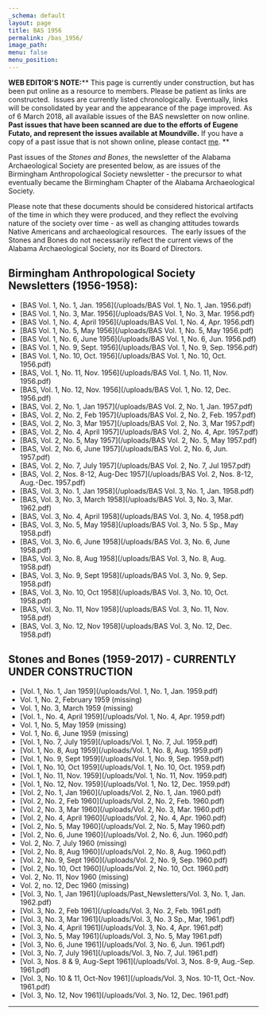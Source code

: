 ```yaml
---
_schema: default
layout: page
title: BAS 1956
permalink: /bas_1956/
image_path:
menu: false
menu_position:
---
```

**WEB EDITOR'S NOTE:**\*\* This page is currently under construction, but has been put online as a resource to members. Please be patient as links are constructed.&nbsp; Issues are currently listed chronologically.&nbsp; Eventually, links will be consolidated by year and the appearance of the page improved. As of 6 March 2018, all available issues of the BAS newsletter on now online.&nbsp; **Past issues that have been scanned are due to the efforts of Eugene Futato, and represent the issues available at Moundville.** If you have a copy of a past issue that is not shown online, please contact [me](javascript:void&#40;location.href='mailto:'+String.fromCharCode&#40;115,105,112,101,115,46,101,114,105,99,64,103,109,97,105,108,46,99,111,109&#41;+'?subject=Stones%20%26%20Bones%20issues'&#41;). \*\*

Past issues of the *Stones and Bones*, the newsletter of the Alabama Archaeological Society are presented below, as are issues of the Birmingham Anthropological Society newsletter - the precursor to what eventually became the Birmingham Chapter of the Alabama Archaeological Society.

Please note that these documents should be considered historical artifacts of the time in which they were produced, and they reflect the evolving nature of the society over time - as well as changing attitudes towards Native Americans and archaeological resources.&nbsp; The early issues of the Stones and Bones do not necessarily reflect the current views of the Alabama Archaeological Society, nor its Board of Directors.

## **Birmingham Anthropological Society Newsletters (1956-1958):**

* [BAS Vol. 1, No. 1, Jan. 1956](/uploads/BAS Vol. 1, No. 1, Jan. 1956.pdf)
* [BAS Vol. 1, No. 3, Mar. 1956](/uploads/BAS Vol. 1, No. 3, Mar. 1956.pdf)
* [BAS Vol. 1, No. 4, April 1956](/uploads/BAS Vol. 1, No. 4, Apr. 1956.pdf)
* [BAS Vol. 1, No. 5, May 1956](/uploads/BAS Vol. 1, No. 5, May 1956.pdf)
* [BAS Vol. 1, No. 6, June 1956](/uploads/BAS Vol. 1, No. 6, Jun. 1956.pdf)
* [BAS Vol. 1, No. 9, Sept. 1956](/uploads/BAS Vol. 1, No. 9, Sep. 1956.pdf)
* [BAS Vol. 1, No. 10, Oct. 1956](/uploads/BAS Vol. 1, No. 10, Oct. 1956.pdf)
* [BAS, Vol. 1, No. 11, Nov. 1956](/uploads/BAS Vol. 1, No. 11, Nov. 1956.pdf)
* [BAS, Vol. 1, No. 12, Nov. 1956](/uploads/BAS Vol. 1, No. 12, Dec. 1956.pdf)
* [BAS, Vol. 2, No. 1, Jan 1957](/uploads/BAS Vol. 2, No. 1, Jan. 1957.pdf)
* [BAS, Vol. 2, No. 2, Feb 1957](/uploads/BAS Vol. 2, No. 2, Feb. 1957.pdf)
* [BAS, Vol. 2, No. 3, Mar 1957](/uploads/BAS Vol. 2, No. 3, Mar 1957.pdf)
* [BAS, Vol. 2, No. 4, April 1957](/uploads/BAS Vol. 2, No. 4, Apr. 1957.pdf)
* [BAS, Vol. 2, No. 5, May 1957](/uploads/BAS Vol. 2, No. 5, May 1957.pdf)
* [BAS, Vol. 2, No. 6, June 1957](/uploads/BAS Vol. 2, No. 6, Jun. 1957.pdf)
* [BAS, Vol. 2, No. 7, July 1957](/uploads/BAS Vol. 2, No. 7, Jul 1957.pdf)
* [BAS, Vol. 2, Nos. 8-12, Aug-Dec 1957](/uploads/BAS Vol. 2, Nos. 8-12, Aug.-Dec. 1957.pdf)
* [BAS, Vol. 3, No. 1, Jan 1958](/uploads/BAS Vol. 3, No. 1, Jan. 1958.pdf)
* [BAS, Vol. 3, No. 3, March 1958](/uploads/BAS Vol. 3, No. 3, Mar. 1962.pdf)
* [BAS, Vol. 3, No. 4, April 1958](/uploads/BAS Vol. 3, No. 4, 1958.pdf)
* [BAS, Vol. 3, No. 5, May 1958](/uploads/BAS Vol. 3, No. 5 Sp., May 1958.pdf)
* [BAS, Vol. 3, No. 6, June 1958](/uploads/BAS Vol. 3, No. 6, June 1958.pdf)
* [BAS, Vol. 3, No. 8, Aug 1958](/uploads/BAS Vol. 3, No. 8, Aug. 1958.pdf)
* [BAS, Vol. 3, No. 9, Sept 1958](/uploads/BAS Vol. 3, No. 9, Sep. 1958.pdf)
* [BAS, Vol. 3, No. 10, Oct 1958](/uploads/BAS Vol. 3, No. 10, Oct. 1958.pdf)
* [BAS, Vol. 3, No. 11, Nov 1958](/uploads/BAS Vol. 3, No. 11, Nov. 1958.pdf)
* [BAS, Vol. 3, No. 12, Nov 1958](/uploads/BAS Vol. 3, No. 12, Dec. 1958.pdf)

## **Stones and Bones (1959-2017) - CURRENTLY UNDER CONSTRUCTION**

* [Vol. 1, No. 1, Jan 1959](/uploads/Vol. 1, No. 1, Jan. 1959.pdf)
* Vol. 1, No. 2, February 1959 (missing)
* Vol. 1, No. 3, March 1959 (missing)
* [Vol. 1., No. 4, April 1959](/uploads/Vol. 1, No. 4, Apr. 1959.pdf)
* Vol. 1, No. 5, May 1959 (missing)
* Vol. 1, No. 6, June 1959 (missing)
* [Vol. 1, No. 7, July 1959](/uploads/Vol. 1, No. 7, Jul. 1959.pdf)
* [Vol. 1, No. 8, Aug 1959](/uploads/Vol. 1, No. 8, Aug. 1959.pdf)
* [Vol. 1, No. 9, Sept 1959](/uploads/Vol. 1, No. 9, Sep. 1959.pdf)
* [Vol. 1, No. 10, Oct 1959](/uploads/Vol. 1, No. 10, Oct. 1959.pdf)
* [Vol. 1, No. 11, Nov. 1959](/uploads/Vol. 1, No. 11, Nov. 1959.pdf)
* [Vol. 1, No. 12, Nov. 1959](/uploads/Vol. 1, No. 12, Dec. 1959.pdf)
* [Vol. 2, No. 1, Jan 1960](/uploads/Vol. 2, No. 1, Jan. 1960.pdf)
* [Vol. 2, No. 2, Feb 1960](/uploads/Vol. 2, No. 2, Feb. 1960.pdf)
* [Vol. 2, No. 3, Mar 1960](/uploads/Vol. 2, No. 3, Mar. 1960.pdf)
* [Vol. 2, No. 4, April 1960](/uploads/Vol. 2, No. 4, Apr. 1960.pdf)
* [Vol. 2, No. 5, May 1960](/uploads/Vol. 2, No. 5, May 1960.pdf)
* [Vol. 2, No. 6, June 1960](/uploads/Vol. 2, No. 6, Jun. 1960.pdf)
* Vol. 2, No. 7, July 1960 (missing)
* [Vol. 2, No. 8, Aug 1960](/uploads/Vol. 2, No. 8, Aug. 1960.pdf)
* [Vol. 2, No. 9, Sept 1960](/uploads/Vol. 2, No. 9, Sep. 1960.pdf)
* [Vol. 2, No. 10, Oct 1960](/uploads/Vol. 2, No. 10, Oct. 1960.pdf)
* Vol. 2, No. 11, Nov 1960 (missing)
* Vol. 2, no. 12, Dec 1960 (missing)
* [Vol. 3, No. 1, Jan 1961](/uploads/Past_Newsletters/Vol. 3, No. 1, Jan. 1962.pdf)
* [Vol. 3, No. 2, Feb 1961](/uploads/Vol. 3, No. 2, Feb. 1961.pdf)
* [Vol. 3, No. 3, Mar 1961](/uploads/Vol. 3, No. 3 Sp., Mar, 1961.pdf)
* [Vol. 3, No. 4, April 1961](/uploads/Vol. 3, No. 4, Apr. 1961.pdf)
* [Vol. 3, No. 5, May 1961](/uploads/Vol. 3, No. 5, May 1961.pdf)
* [Vol. 3, No. 6, June 1961](/uploads/Vol. 3, No. 6, Jun. 1961.pdf)
* [Vol. 3, No. 7, July 1961](/uploads/Vol. 3, No. 7, Jul. 1961.pdf)
* [Vol. 3, Nos. 8 & 9, Aug-Sept 1961](/uploads/Vol. 3, Nos. 8-9, Aug.-Sep. 1961.pdf)
* [Vol. 3, No. 10 & 11, Oct-Nov 1961](/uploads/Vol. 3, Nos. 10-11, Oct.-Nov. 1961.pdf)
* [Vol. 3, No. 12, Nov 1961](/uploads/Vol. 3, No. 12, Dec. 1961.pdf)

---
